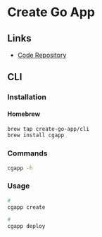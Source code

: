 # Create Go App

## Links

- [Code Repository](https://github.com/create-go-app/cli)

## CLI

### Installation

#### Homebrew

```sh
brew tap create-go-app/cli
brew install cgapp
```

### Commands

```sh
cgapp -h
```

### Usage

```sh
#
cgapp create

#
cgapp deploy
```
